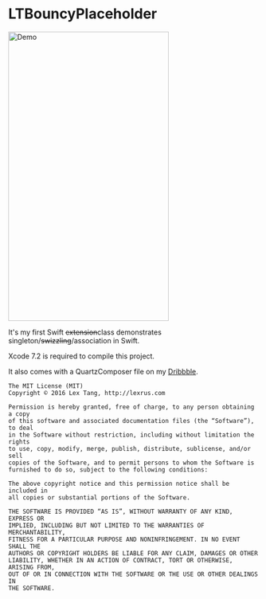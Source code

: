 # LTBouncyPlaceholder

<img src="https://cloud.githubusercontent.com/assets/219689/3242824/e3d3f00e-f14f-11e3-8028-08327d011499.gif" width="322" height="581" alt="Demo"/>

It's my first Swift <del>extension</del>class demonstrates singleton/<del>swizzling</del>/association in Swift.

Xcode 7.2 is required to compile this project.

It also comes with a QuartzComposer file on my <a href="https://dribbble.com/shots/1571790-Bouncy-placeholder">Dribbble</a>.

``` 
The MIT License (MIT)
Copyright © 2016 Lex Tang, http://lexrus.com

Permission is hereby granted, free of charge, to any person obtaining a copy
of this software and associated documentation files (the “Software”), to deal
in the Software without restriction, including without limitation the rights
to use, copy, modify, merge, publish, distribute, sublicense, and/or sell
copies of the Software, and to permit persons to whom the Software is
furnished to do so, subject to the following conditions:

The above copyright notice and this permission notice shall be included in
all copies or substantial portions of the Software.

THE SOFTWARE IS PROVIDED “AS IS”, WITHOUT WARRANTY OF ANY KIND, EXPRESS OR
IMPLIED, INCLUDING BUT NOT LIMITED TO THE WARRANTIES OF MERCHANTABILITY,
FITNESS FOR A PARTICULAR PURPOSE AND NONINFRINGEMENT. IN NO EVENT SHALL THE
AUTHORS OR COPYRIGHT HOLDERS BE LIABLE FOR ANY CLAIM, DAMAGES OR OTHER
LIABILITY, WHETHER IN AN ACTION OF CONTRACT, TORT OR OTHERWISE, ARISING FROM,
OUT OF OR IN CONNECTION WITH THE SOFTWARE OR THE USE OR OTHER DEALINGS IN
THE SOFTWARE.
```